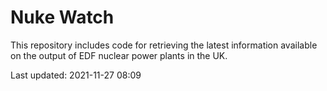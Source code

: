 # Nuke Watch

This repository includes code for retrieving the latest information available on the output of EDF nuclear power plants in the UK.

Last updated: 2021-11-27 08:09